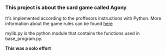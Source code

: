 ### This project is about the card game called Agony 
It's implemented according to the proffesors instructions with Python. More information about the game rules can be found [here](https://el.wikipedia.org/wiki/%CE%91%CE%B3%CF%89%CE%BD%CE%AF%CE%B1_(%CF%80%CE%B1%CE%B9%CF%87%CE%BD%CE%AF%CE%B4%CE%B9))

mylib.py is the python module that contains the functions used in base_program.py.

**This was a solo effort**
